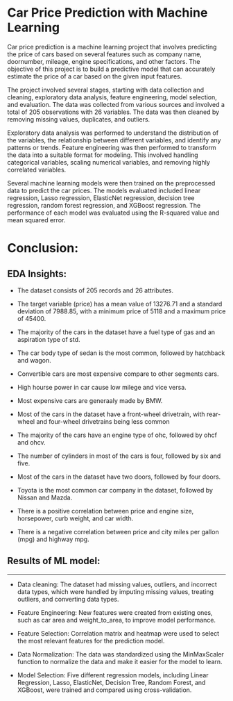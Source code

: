 # Car Price Prediction with Machine Learning
Car price prediction is a machine learning project that involves predicting the price of cars based on several features such as company name, doornumber, mileage, engine specifications, and other factors. The objective of this project is to build a predictive model that can accurately estimate the price of a car based on the given input features.

The project involved several stages, starting with data collection and cleaning, exploratory data analysis, feature engineering, model selection, and evaluation. The data was collected from various sources and involved a total of 205 observations with 26 variables. The data was then cleaned by removing missing values, duplicates, and outliers.

Exploratory data analysis was performed to understand the distribution of the variables, the relationship between different variables, and identify any patterns or trends. Feature engineering was then performed to transform the data into a suitable format for modeling. This involved handling categorical variables, scaling numerical variables, and removing highly correlated variables.

Several machine learning models were then trained on the preprocessed data to predict the car prices. The models evaluated included linear regression, Lasso regression, ElasticNet regression, decision tree regression, random forest regression, and XGBoost regression. The performance of each model was evaluated using the R-squared value and mean squared error.
# Conclusion:
## EDA Insights:
*   The dataset consists of 205 records and 26 attributes.
*   The target variable (price) has a mean value of 13276.71 and a standard deviation of 7988.85, with a minimum price of 5118 and a maximum price of 45400.

*   The majority of the cars in the dataset have a fuel type of gas and an aspiration type of std.
*   The car body type of sedan is the most common, followed by hatchback and wagon.

*   Convertible cars are most expensive compare to other segments cars.
*   High hourse power in car cause low milege and vice versa.

*   Most expensive cars are generaaly made by BMW.
*   Most of the cars in the dataset have a front-wheel drivetrain, with rear-wheel and four-wheel drivetrains being less common
*   The majority of the cars have an engine type of ohc, followed by ohcf and ohcv.

*   The number of cylinders in most of the cars is four, followed by six and five.
*   Most of the cars in the dataset have two doors, followed by four doors.

*   Toyota is the most common car company in the dataset, followed by Nissan and Mazda.
*   There is a positive correlation between price and engine size, horsepower, curb weight, and car width.

*   There is a negative correlation between price and city miles per gallon (mpg) and highway mpg.
## Results of ML model:

---
*   Data cleaning: The dataset had missing values, outliers, and incorrect data types, which were handled by imputing missing values, treating outliers, and converting data types.

*   Feature Engineering: New features were created from existing ones, such as car area and weight_to_area, to improve model performance.
*   Feature Selection: Correlation matrix and heatmap were used to select the most relevant features for the prediction model.

*   Data Normalization: The data was standardized using the MinMaxScaler function to normalize the data and make it easier for the model to learn.
*   Model Selection: Five different regression models, including Linear Regression, Lasso, ElasticNet, Decision Tree, Random Forest, and XGBoost, were trained and compared using cross-validation.
